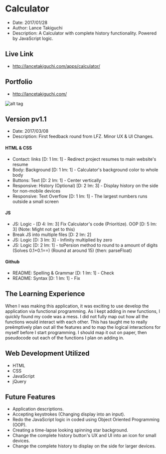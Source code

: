 # Calculator
* Date: 2017/01/28
* Author: Lance Takiguchi
* Description: A Calculator with complete history functionality. Powered by JavaScript logic. 
## Live Link
* http://lancetakiguchi.com/apps/calculator/
## Portfolio
* http://lancetakiguchi.com/

![alt tag](http://lancetakiguchi.com/assets/images/apps/calc_app.png?raw=true "Calculator pv1.0 | Lance Takiguchi App")

## Version pv1.1
* Date: 2017/03/08
* Description: First feedback round from LFZ. Minor UX & UI Changes.

#### HTML & CSS
* Contact: links [D: 1 Im: 1] - Redirect project resumes to main website's resume
* Body: Background [D: 1 Im: 1] - Calculator's background color to whole body
* Buttons: Text [D: 2 Im: 1] - Center vertically
* Responsive: History (Optional) [D: 2 Im: 3] - Display history on the side for non-mobile devices
* Responsive: Text Overflow [D: 1 Im: 1] - The largest numbers runs outside a small screen

#### JS
* JS: Logic - [D 4: Im: 3] Fix Calculator's code (Prioritize). OOP [D: 5 Im: 3] (Note: Might not get to this)
* Break JS into multiple files [D: 2 Im: 2]
* JS: Logic [D: 3 Im: 3] - Infinity multiplied by zero
* JS: Logic [D: 2 Im: 1] - toPersion method to round to a amount of digits (Solves 0.1+0.1==) (Round at around 15) (then: parseFloat)

#### Github
* README: Spelling & Grammar [D: 1 Im: 1] - Check
* README: Syntax [D: 1 Im: 1] - Fix

## The Learning Experience
When I was making this application, it was exciting to use
develop the application via functional programming. As I kept
adding in new functions, I quickly found my code was a mess.
I did not fully map out how all the functions would interact
with each other. This has taught me to really preëmptively
plan out all the features and to map the logical interactions
for myself before I start programming. I should map it out on
paper, then pseudocode out each of the functions I plan on 
adding in.

## Web Development Utilized 
* HTML
* CSS
* JavaScript
* jQuery

## Future Features
* Application descriptions.
* Accepting keystrokes (Changing display into an input).
* Redo the JavaScript logic in coded using Object Oriented Programming (OOP).
* Creating a time-lapse looking spinning star background.
* Change the complete history button's UX and UI into an icon for small devices.
* Change the complete history to display on the side for larger devices.